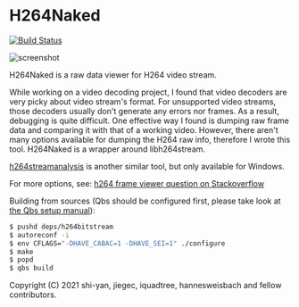 # H264Naked

[![Build Status](https://travis-ci.com/iquadtree/H264Naked.svg?branch=master)](https://travis-ci.com/iquadtree/H264Naked)

![screenshot](H264Naked_screenshot.png)

H264Naked is a raw data viewer for H264 video stream.

While working on a video decoding project, I found that video decoders are very picky about video stream's format. For unsupported video streams, those decoders usually don't generate any errors nor frames. As a result, debugging is quite difficult. One effective way I found is dumping raw frame data and comparing it with that of a working video. However, there aren't many options available for dumping the H264 raw info, therefore I wrote this tool. H264Naked is a wrapper around libh264stream.

[h264streamanalysis](http://sourceforge.net/projects/h264streamanalysis) is another similar tool, but only available for Windows.

For more options, see:
[h264 frame viewer question on Stackoverflow](http://stackoverflow.com/questions/6014904/h264-frame-viewer)

Building from sources (Qbs should be configured first, please take look at [the Qbs setup manual](https://doc.qt.io/qbs/setup.html)):

```sh
$ pushd deps/h264bitstream
$ autoreconf -i
$ env CFLAGS="-DHAVE_CABAC=1 -DHAVE_SEI=1" ./configure
$ make
$ popd
$ qbs build
```

Copyright (C) 2021 shi-yan, jiegec, iquadtree, hannesweisbach and fellow contributors.
